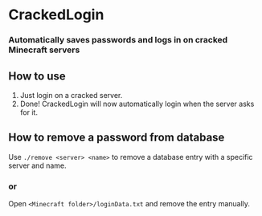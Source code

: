 # CrackedLogin

### Automatically saves passwords and logs in on cracked Minecraft servers

## How to use

1. Just login on a cracked server.
2. Done! CrackedLogin will now automatically login when the server asks for it.

## How to remove a password from database

Use ```./remove <server> <name>``` to remove a database entry with a specific server and name.

### or

Open ```<Minecraft folder>/loginData.txt``` and remove the entry manually.